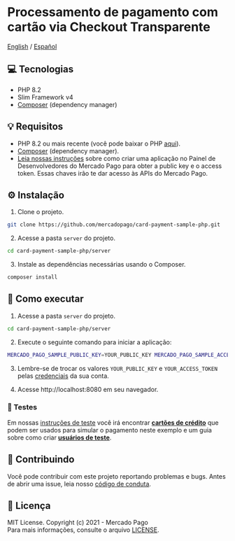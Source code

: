 # Processamento de pagamento com cartão via Checkout Transparente
[English](README.md) / [Español](README.es.md)

## :computer: Tecnologias
- PHP 8.2
- Slim Framework v4
- [Composer](https://getcomposer.org/download) (dependency manager)

## 💡 Requisitos
- PHP 8.2 ou mais recente (você pode baixar o PHP [aqui](https://www.php.net/downloads)).
- [Composer](https://getcomposer.org/download) (dependency manager).
- [Leia nossas instruções](https://www.mercadopago.com/developers/pt/guides/overview#bookmark_el_desarrollo_con_c%C3%B3digo) sobre como criar uma aplicação no Painel de Desenvolvedores do Mercado Pago para obter a public key e o access token. Essas chaves irão te dar acesso às APIs do Mercado Pago.

## :gear: Instalação
1. Clone o projeto.
```bash
git clone https://github.com/mercadopago/card-payment-sample-php.git
```

2. Acesse a pasta `server` do projeto.
```bash
cd card-payment-sample-php/server
```

3. Instale as dependências necessárias usando o Composer.
```bash
composer install
```

## 🌟 Como executar
1. Acesse a pasta `server` do projeto.
```bash
cd card-payment-sample-php/server
```

2. Execute o seguinte comando para iniciar a aplicação:
```bash
MERCADO_PAGO_SAMPLE_PUBLIC_KEY=YOUR_PUBLIC_KEY MERCADO_PAGO_SAMPLE_ACCESS_TOKEN=YOUR_ACCESS_TOKEN php -S localhost:8080 server.php
```

3. Lembre-se de trocar os valores `YOUR_PUBLIC_KEY` e `YOUR_ACCESS_TOKEN` pelas [credenciais](https://www.mercadopago.com/developers/panel) da sua conta.

4. Acesse http://localhost:8080 em seu navegador.

### :test_tube: Testes
Em nossas [instruções de teste](https://www.mercadopago.com/developers/pt/guides/online-payments/checkout-api/testing) você irá encontrar **[cartões de crédito](https://www.mercadopago.com/developers/pt/guides/online-payments/checkout-api/testing#bookmark_cart%C3%B5es_de_teste)** que podem ser usados para simular o pagamento neste exemplo e um guia sobre como criar **[usuários de teste](https://www.mercadopago.com/developers/pt/guides/online-payments/checkout-api/testing#bookmark_como_criar_usu%C3%A1rios)**.

## :handshake: Contribuindo
Você pode contribuir com este projeto reportando problemas e bugs. Antes de abrir uma issue, leia nosso [código de conduta](CODE_OF_CONDUCT.md).

## :bookmark: Licença
MIT License. Copyright (c) 2021 - Mercado Pago <br/>
Para mais informações, consulte o arquivo [LICENSE](LICENSE).